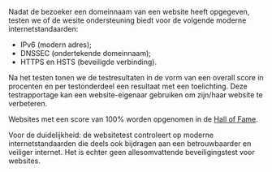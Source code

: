 Nadat de bezoeker een domeinnaam van een website heeft opgegeven, testen we of de wesite ondersteuning biedt voor de volgende moderne internetstandaarden:
* IPv6 (modern adres);
* DNSSEC (ondertekende domeinnaam);
* HTTPS en HSTS (beveiligde verbinding).

Na het testen tonen we de testresultaten in de vorm van een overall score in procenten en per testonderdeel een resultaat met een toelichting. Deze testrapportage kan een website-eigenaar gebruiken om zijn/haar website te verbeteren.

Websites met een score van 100% worden opgenomen in de [Hall of Fame](/halloffame/). 

Voor de duidelijkheid: de websitetest controleert op moderne internetstandaarden die deels ook bijdragen aan een betrouwbaarder en veiliger internet. Het is echter geen allesomvattende beveiligingstest voor websites.
